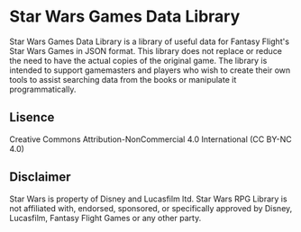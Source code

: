 # Star Wars Games Data Library

Star Wars Games Data Library is a library of useful data for Fantasy Flight's Star Wars Games in JSON format. This library does not replace or reduce the need to have the actual copies of the original game. The library is intended to support gamemasters and players who wish to create their own tools to assist searching data from the books or manipulate it programmatically.

## Lisence 

Creative Commons Attribution-NonCommercial 4.0 International (CC BY-NC 4.0)

## Disclaimer

Star Wars is property of Disney and Lucasfilm ltd. Star Wars RPG Library is not affiliated with, endorsed, sponsored, or specifically approved by Disney, Lucasfilm, Fantasy Flight Games or any other party.
